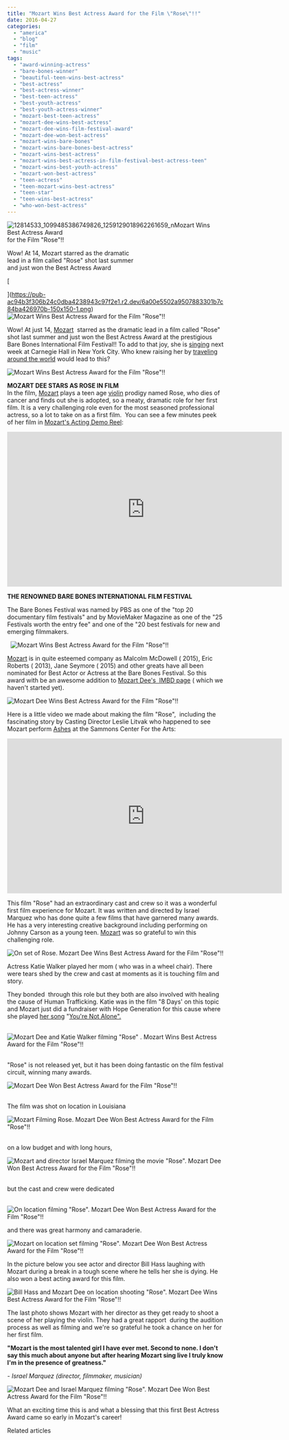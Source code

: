 ```yaml
---
title: "Mozart Wins Best Actress Award for the Film \"Rose\"!!"
date: 2016-04-27
categories: 
  - "america"
  - "blog"
  - "film"
  - "music"
tags: 
  - "award-winning-actress"
  - "bare-bones-winner"
  - "beautiful-teen-wins-best-actress"
  - "best-actress"
  - "best-actress-winner"
  - "best-teen-actress"
  - "best-youth-actress"
  - "best-youth-actress-winner"
  - "mozart-best-teen-actress"
  - "mozart-dee-wins-best-actress"
  - "mozart-dee-wins-film-festival-award"
  - "mozart-dee-won-best-actress"
  - "mozart-wins-bare-bones"
  - "mozart-wins-bare-bones-best-actress"
  - "mozart-wins-best-actress"
  - "mozart-wins-best-actress-in-film-festival-best-actress-teen"
  - "mozart-wins-best-youth-actress"
  - "mozart-won-best-actress"
  - "teen-actress"
  - "teen-mozart-wins-best-actress"
  - "teen-star"
  - "teen-wins-best-actress"
  - "who-won-best-actress"
---
```


  
![12814533_1099485386749826_1259129018962261659_n](https://pub-ac94b3f306b24c0dba4238943c97f2e1.r2.dev/6a00e5502a9507883301bb08ef665c970d.jpg)Mozart Wins Best Actress Award  
for the Film "Rose"!!   
  
Wow! At 14, Mozart starred as the dramatic  
lead in a film called "Rose" shot last summer  
and just won the Best Actress Award  

<!--more-->[  
  
  
](https://pub-ac94b3f306b24c0dba4238943c97f2e1.r2.dev/6a00e5502a9507883301b7c84ba426970b-150x150-1.png)![Mozart Wins Best Actress Award for the Film "Rose"!!](https://pub-ac94b3f306b24c0dba4238943c97f2e1.r2.dev/6a00e5502a9507883301b8d1d5941c970c.png)  
  
  
Wow! At just 14, [Mozart](https://pub-ac94b3f306b24c0dba4238943c97f2e1.r2.dev/2016/03/mozart-sings-her-original-song-dear-heart-official-music-video.html "Mozart sings \"Dear Heart\"")  starred as the dramatic lead in a film called "Rose" shot last summer and just won the Best Actress Award at the prestigious Bare Bones International Film Festival!! To add to that joy, she is [singing](https://pub-ac94b3f306b24c0dba4238943c97f2e1.r2.dev/2015/02/teen-mozart-singing-red-carpet-grammys.html "Mozart singing teen pop singer") next week at Carnegie Hall in New York City. Who knew raising her by [traveling around the world](https://pub-ac94b3f306b24c0dba4238943c97f2e1.r2.dev/2010/03/long-term-family-travel-homeschool-roadschool-world-school-digitalnomad-lifestyle-design-virtual-.html "teen traveling around the world ") would lead to this?   
  
![Mozart Wins Best Actress Award for the Film "Rose"!!](https://pub-ac94b3f306b24c0dba4238943c97f2e1.r2.dev/6a00e5502a9507883301bb08ef6955970d.png)  
  
  
**MOZART DEE STARS AS ROSE IN FILM**  
In the film, [Mozart](https://pub-ac94b3f306b24c0dba4238943c97f2e1.r2.dev/2013/12/trilingual-mozart-travel-kid-expert-speaks-at-gec-about-world-education.html "travel kid expert") plays a teen age [violin](https://pub-ac94b3f306b24c0dba4238943c97f2e1.r2.dev/2011/08/kid-playing-violin-around-the-world.html "kid playing violin around the world") prodigy named Rose, who dies of cancer and finds out she is adopted, so a meaty, dramatic role for her first film. It is a very challenging role even for the most seasoned professional actress, so a lot to take on as a first film.  You can see a few minutes peek of her film in [Mozart's Acting Demo Reel](https://www.youtube.com/watch?v=8v3HrE1kFp8 " Mozart's Acting Demo Reel"):  
  
  

<iframe allowfullscreen frameborder="0" height="360" src="https://www.youtube.com/embed/8v3HrE1kFp8" width="640"></iframe>

  
  
**THE RENOWNED BARE BONES INTERNATIONAL FILM FESTIVAL**   
  
The Bare Bones Festival was named by PBS as one of the "top 20 documentary film festivals" and by MovieMaker Magazine as one of the "25 Festivals worth the entry fee" and one of the "20 best festivals for new and emerging filmmakers. 

  ![Mozart Wins Best Actress Award for the Film "Rose"!!](https://pub-ac94b3f306b24c0dba4238943c97f2e1.r2.dev/6a00e5502a9507883301bb08ef6991970d.png)  
  
  
[Mozart](https://pub-ac94b3f306b24c0dba4238943c97f2e1.r2.dev/2014/03/mozart-beautiful-teen-singer-songwriter-musician.html "Mozart beautiful teen singer, actress, songwriter") is in quite esteemed company as Malcolm McDowell ( 2015), Eric Roberts ( 2013), Jane Seymore ( 2015) and other greats have all been nominated for Best Actor or Actress at the Bare Bones Festival. So this award with be an awesome addition to [Mozart Dee's  IMBD page](http://www.imdb.com/name/nm7413363/?ref_=tt_ov_st_sm "Mozart Dee IMBD") ( which we haven't started yet).   
  
![Mozart Dee Wins Best Actress Award for the Film "Rose"!!](https://pub-ac94b3f306b24c0dba4238943c97f2e1.r2.dev/6a00e5502a9507883301b7c84ba3fa970b.png)  
  
  
Here is a little video we made about making the film "Rose",  including the fascinating story by Casting Director Leslie Litvak who happened to see Mozart perform [Ashes](https://www.youtube.com/watch?v=qae-0U9WsRE "\"Ashes\" by Mozart ") at the Sammons Center For the Arts:  
  

<iframe allowfullscreen frameborder="0" height="360" src="https://www.youtube.com/embed/uLdTaptOifE" width="640"></iframe>

  
  
  
This film "Rose" had an extraordinary cast and crew so it was a wonderful first film experience for Mozart. It was written and directed by Israel Marquez who has done quite a few films that have garnered many awards. He has a very interesting creative background including performing on Johnny Carson as a young teen. [Mozart](https://pub-ac94b3f306b24c0dba4238943c97f2e1.r2.dev/2014/06/wings-mozart-rocks-little-mix-and-lookssings-like-a-pop-star.html "Mozart teen pop star") was so grateful to win this challenging role.   
  
  
![On set of Rose. Mozart Dee Wins Best Actress Award for the Film "Rose"!!](https://pub-ac94b3f306b24c0dba4238943c97f2e1.r2.dev/6a00e5502a9507883301b7c84ba426970b.png)  
  
  
Actress Katie Walker played her mom ( who was in a wheel chair). There were tears shed by the crew and cast at moments as it is touching film and story.  
  
They bonded  through this role but they both are also involved with healing the cause of Human Trafficking. Katie was in the film "8 Days' on this topic and Mozart just did a fundraiser with Hope Generation for this cause where she played [her song](https://pub-ac94b3f306b24c0dba4238943c97f2e1.r2.dev/2015/01/buy-mozarts-song-youre-not-alone-on-itunes-googleplay-or-amazon-.html "\"You're Not Alone\" by Mozart") "[You're Not Alone".](https://www.youtube.com/watch?v=pWyaDc-UXHU "\"You're Not Alone\" by Mozart ") 

  ![Mozart Dee and Katie Walker filming "Rose" . Mozart Wins Best Actress Award for the Film "Rose"!!](https://pub-ac94b3f306b24c0dba4238943c97f2e1.r2.dev/6a00e5502a9507883301b8d1d594e5970c.png)

   
"Rose" is not released yet, but it has been doing fantastic on the film festival circuit, winning many awards. 

![Mozart Dee Won Best Actress Award for the Film "Rose"!!](https://pub-ac94b3f306b24c0dba4238943c97f2e1.r2.dev/6a00e5502a9507883301bb08ef6a31970d.png)  
 

The film was shot on location in Louisiana 

![Mozart Filming Rose. Mozart Dee Won Best Actress Award for the Film "Rose"!!](https://pub-ac94b3f306b24c0dba4238943c97f2e1.r2.dev/6a00e5502a9507883301b8d1d59513970c.png)  
 

on a low budget and with long hours, 

![Mozart and director Israel Marquez filming the movie "Rose". Mozart Dee Won Best Actress Award for the Film "Rose"!!](https://pub-ac94b3f306b24c0dba4238943c97f2e1.r2.dev/6a00e5502a9507883301b8d1d59534970c.png)  
 

but the cast and crew were dedicated 

  ![On location filming "Rose". Mozart Dee Won Best Actress Award for the Film "Rose"!!](https://pub-ac94b3f306b24c0dba4238943c97f2e1.r2.dev/6a00e5502a9507883301bb08ef6a7b970d.png)

and there was great harmony and camaraderie.   
  
  
![Mozart on location set filming "Rose". Mozart Dee Won Best Actress Award for the Film "Rose"!!](https://pub-ac94b3f306b24c0dba4238943c97f2e1.r2.dev/6a00e5502a9507883301b7c84ba4df970b.png)  
  
In the picture below you see actor and director Bill Hass laughing with Mozart during a break in a tough scene where he tells her she is dying. He also won a best acting award for this film.   
  
![Bill Hass and Mozart Dee on location shooting "Rose". Mozart Dee Wins Best Actress Award for the Film "Rose"!!](https://pub-ac94b3f306b24c0dba4238943c97f2e1.r2.dev/6a00e5502a9507883301bb08ef6ad0970d.png)  
  
The last photo shows Mozart with her director as they get ready to shoot a scene of her playing the violin. They had a great rapport  during the audition process as well as filming and we're so grateful he took a chance on her for her first film.   
  

**"Mozart is the most talented girl I have ever met. Second to none. I don't say this much about anyone but after hearing Mozart sing live I truly know I'm in the presence of greatness."** 

_\- Israel Marquez (director, filmmaker, musician)_   
  
![Mozart Dee and Israel Marquez filming "Rose". Mozart Dee Won Best Actress Award for the Film "Rose"!!](https://pub-ac94b3f306b24c0dba4238943c97f2e1.r2.dev/6a00e5502a9507883301b7c84ba5a4970b.png)  
  
What an exciting time this is and what a blessing that this first Best Actress Award came so early in Mozart's career! 

Related articles

